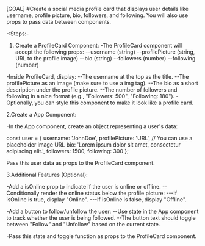 [GOAL]
#Create a social media profile card that displays user details like username, profile picture, bio, followers, and following. You will also use props to pass data between components.

-:Steps:-

1. Create a ProfileCard Component:
-The ProfileCard component will accept the following props:
--username (string)
--profilePicture (string, URL to the profile image)
--bio (string)
--followers (number)
--following (number)

-Inside ProfileCard, display:
--The username at the top as the title.
--The profilePicture as an image (make sure to use a img tag).
--The bio as a short description under the profile picture.
--The number of followers and following in a nice format (e.g., "Followers: 500", "Following: 180").
-Optionally, you can style this component to make it look like a profile card.


2.Create a App Component:

-In the App component, create an object representing a user's data:

const user = {
  username: 'JohnDoe',
  profilePicture: 'URL', // You can use a placeholder image URL
  bio: 'Lorem ipsum dolor sit amet, consectetur adipiscing elit.',
  followers: 1500,
  following: 300
};

Pass this user data as props to the ProfileCard component.


3.Additional Features (Optional):

-Add a isOnline prop to indicate if the user is online or offline.
--Conditionally render the online status below the profile picture:
---If isOnline is true, display "Online".
---If isOnline is false, display "Offline".

-Add a button to follow/unfollow the user:
--Use state in the App component to track whether the user is being followed.
--The button text should toggle between "Follow" and "Unfollow" based on the current state.

-Pass this state and toggle function as props to the ProfileCard component.